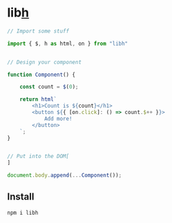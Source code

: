 # lib[h](https://libh.js.org)

```javascript
// Import some stuff

import { $, h as html, on } from "libh"


// Design your component

function Component() {

    const count = $(0);

    return html`
        <h1>Count is ${count}</h1>
        <button ${{ [on.click]: () => count.$++ }}>
            Add more!
        </button>
    `;
}


// Put into the DOM[
]

document.body.append(...Component());
```

## Install
```sh
npm i libh
```